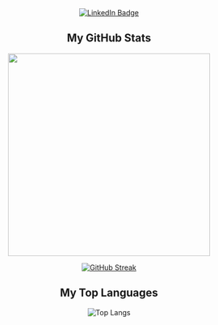 

<div id="badges" align="center">
  <a href="https://www.linkedin.com/in/apollodemirel/">
    <img src="https://img.shields.io/badge/LinkedIn-blue?style=for-the-badge&logo=linkedin&logoColor=white" alt="LinkedIn Badge"/>
  </a>

</div>

<div id="count" align="center">
  <img align="center" src="https://komarev.com/ghpvc/?username=demiapollo&style=flat-square&color=blue" alt=""/>
</div>



<div id="header" align="center">

## My GitHub Stats

<img src="https://github-readme-stats.vercel.app/api?username=demiapollo&show_icons=true&theme=ADD_THEME_HERE&&include_all_commits=true" width="400">

[![GitHub Streak](https://github-readme-streak-stats.herokuapp.com?user=demiapollo&theme=transparent)](https://git.io/streak-stats)

## My Top Languages

![Top Langs](https://github-readme-stats.vercel.app/api/top-langs/?username=demiapollo&layout=compact&theme=ADD_THEME_HERE)


</div>